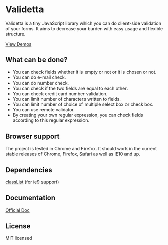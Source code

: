 # Validetta

Validetta is a tiny JavaScript library which you can do client-side validation of your forms. It aims to decrease your burden with easy usage and flexible structure.

[View Demos](http://lab.hasanaydogdu.com/validetta/#examples)

## What can be done?

* You can check fields whether it is empty or not or it is chosen or not.
* You can do e-mail check.
* You can do number check.
* You can check if the two fields are equal to each other.
* You can check credit card number validation.
* You can limit number of characters written to fields.
* You can limit number of choice of multiple select box or check box.
* You can use remote validator.
* By creating your own regular expression, you can check fields according to this regular expression.

## Browser support

The project is tested in Chrome and Firefox. It should work in the current stable releases of Chrome, Firefox, Safari as well as IE10 and up.

## Dependencies

[classList](https://github.com/components/classList.js) (for ie9 support)

## Documentation
[Official Doc](http://lab.hasanaydogdu.com/validetta/#documentation)

## License

MIT licensed